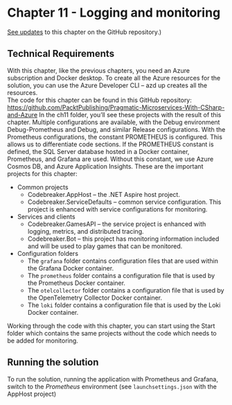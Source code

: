 # Chapter 11 - Logging and monitoring

[See updates](../Updates.md) to this chapter on the GitHub repository.)

## Technical Requirements

With this chapter, like the previous chapters, you need an Azure subscription and Docker desktop. To create all the Azure resources for the solution, you can use the Azure Developer CLI – azd up creates all the resources.  
The code for this chapter can be found in this GitHub repository: https://github.com/PacktPublishing/Pragmatic-Microservices-With-CSharp-and-Azure
In the ch11 folder, you’ll see these projects with the result of this chapter. Multiple configurations are available, with the Debug environment Debug-Prometheus and Debug, and similar Release configurations. With the Prometheus configurations, the constant PROMETHEUS is configured. This allows us to differentiate code sections. If the PROMETHEUS constant is defined, the SQL Server database hosted in a Docker container, Prometheus, and Grafana are used. Without this constant, we use Azure Cosmos DB, and Azure Application Insights.
These are the important projects for this chapter:

- Common projects
  - Codebreaker.AppHost – the .NET Aspire host project. 
  - Codebreaker.ServiceDefaults – common service configuration. This project is enhanced with service configurations for monitoring.
- Services and clients
  - Codebreaker.GamesAPI – the service project is enhanced with logging, metrics, and distributed tracing.
  - Codebreaker.Bot – this project has monitoring information included and will be used to play games that can be monitored.
- Configuration folders
  - The `grafana` folder contains configuration files that are used within the Grafana Docker container.
  - The `prometheus` folder contains a configuration file that is used by the Prometheus Docker container.
  - The `otelcollector` folder contains a configuration file that is used by the OpenTelemetry Collector Docker container.
  - The `loki` folder contains a configuration file that is used by the Loki Docker container.

Working through the code with this chapter, you can start using the Start folder which contains the same projects without the code which needs to be added for monitoring.

## Running the solution

To run the solution, running the application with Prometheus and Grafana, switch to the *Prometheus* environment (see `launchsettings.json` with the AppHost project)
